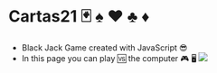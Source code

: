 
# Cartas21 🃏 ♠️ ♥️ ♣️ ♦️ 
- Black Jack Game created with JavaScript 😎
- In this page you can play 🆚 the computer 🎮 🖥️
![](https://user-images.githubusercontent.com/81318237/130752887-09d42feb-2b08-4fc2-aaa2-7135e39698bf.jpg)
